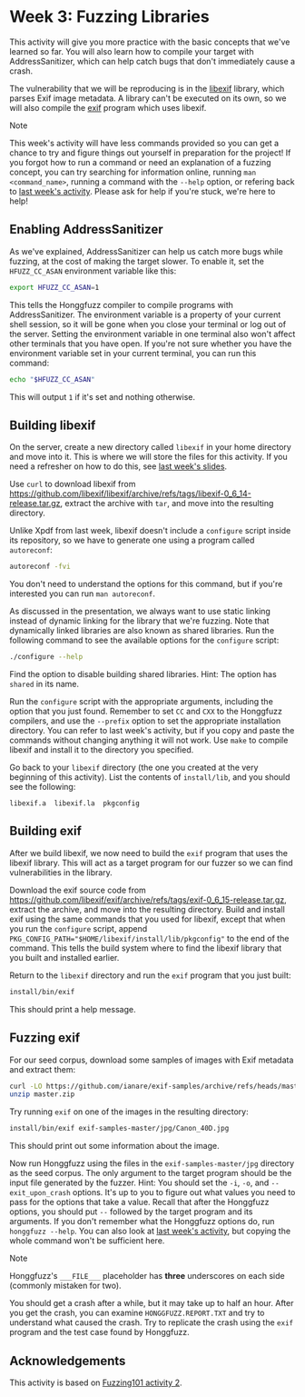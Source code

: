 # Week 3: Fuzzing Libraries

This activity will give you more practice with the basic concepts that we've learned so far.
You will also learn how to compile your target with AddressSanitizer, which can help catch bugs that don't immediately cause a crash.

The vulnerability that we will be reproducing is in the [libexif](https://libexif.github.io/) library, which parses Exif image metadata.
A library can't be executed on its own, so we will also compile the [exif](https://github.com/libexif/exif) program which uses libexif.

> [!NOTE]
> This week's activity will have less commands provided so you can get a chance to try and figure things out yourself in preparation for the project!
> If you forgot how to run a command or need an explanation of a fuzzing concept, you can try searching for information online, running `man <command_name>`, running a command with the `--help` option, or refering back to [last week's activity](02-intro-to-fuzzing.md).
> Please ask for help if you're stuck, we're here to help!

## Enabling AddressSanitizer

As we've explained, AddressSanitizer can help us catch more bugs while fuzzing, at the cost of making the target slower.
To enable it, set the `HFUZZ_CC_ASAN` environment variable like this:

```sh
export HFUZZ_CC_ASAN=1
```

This tells the Honggfuzz compiler to compile programs with AddressSanitizer.
The environment variable is a property of your current shell session, so it will be gone when you close your terminal or log out of the server.
Setting the environment variable in one terminal also won't affect other terminals that you have open.
If you're not sure whether you have the environment variable set in your current terminal, you can run this command:

```sh
echo "$HFUZZ_CC_ASAN"
```

This will output `1` if it's set and nothing otherwise.

## Building libexif

On the server, create a new directory called `libexif` in your home directory and move into it.
This is where we will store the files for this activity.
If you need a refresher on how to do this, see [last week's slides](https://l.acmcyber.com/fuzzing-lab-1).

Use `curl` to download libexif from <https://github.com/libexif/libexif/archive/refs/tags/libexif-0_6_14-release.tar.gz>, extract the archive with `tar`, and move into the resulting directory.

Unlike Xpdf from last week, libexif doesn't include a `configure` script inside its repository, so we have to generate one using a program called `autoreconf`:

```sh
autoreconf -fvi
```

You don't need to understand the options for this command, but if you're interested you can run `man autoreconf`.

As discussed in the presentation, we always want to use static linking instead of dynamic linking for the library that we're fuzzing.
Note that dynamically linked libraries are also known as shared libraries.
Run the following command to see the available options for the `configure` script:

```sh
./configure --help
```

Find the option to disable building shared libraries.
Hint: The option has `shared` in its name.

Run the `configure` script with the appropriate arguments, including the option that you just found.
Remember to set `CC` and `CXX` to the Honggfuzz compilers, and use the `--prefix` option to set the appropriate installation directory.
You can refer to last week's activity, but if you copy and paste the commands without changing anything it will not work.
Use `make` to compile libexif and install it to the directory you specified.

Go back to your `libexif` directory (the one you created at the very beginning of this activity).
List the contents of `install/lib`, and you should see the following:

```
libexif.a  libexif.la  pkgconfig
```

## Building exif

After we build libexif, we now need to build the `exif` program that uses the libexif library.
This will act as a target program for our fuzzer so we can find vulnerabilities in the library.

Download the exif source code from <https://github.com/libexif/exif/archive/refs/tags/exif-0_6_15-release.tar.gz>, extract the archive, and move into the resulting directory.
Build and install exif using the same commands that you used for libexif, except that when you run the `configure` script, append `PKG_CONFIG_PATH="$HOME/libexif/install/lib/pkgconfig"` to the end of the command.
This tells the build system where to find the libexif library that you built and installed earlier.

Return to the `libexif` directory and run the `exif` program that you just built:

```sh
install/bin/exif
```

This should print a help message.

## Fuzzing exif

For our seed corpus, download some samples of images with Exif metadata and extract them:

```sh
curl -LO https://github.com/ianare/exif-samples/archive/refs/heads/master.zip
unzip master.zip
```

Try running `exif` on one of the images in the resulting directory:

```sh
install/bin/exif exif-samples-master/jpg/Canon_40D.jpg
```

This should print out some information about the image.

Now run Honggfuzz using the files in the `exif-samples-master/jpg` directory as the seed corpus.
The only argument to the target program should be the input file generated by the fuzzer.
Hint: You should set the `-i`, `-o`, and `--exit_upon_crash` options.
It's up to you to figure out what values you need to pass for the options that take a value.
Recall that after the Honggfuzz options, you should put `--` followed by the target program and its arguments.
If you don't remember what the Honggfuzz options do, run `honggfuzz --help`.
You can also look at [last week's activity](02-intro-to-fuzzing.md), but copying the whole command won't be sufficient here.

> [!NOTE]
> Honggfuzz's `___FILE___` placeholder has **three** underscores on each side (commonly mistaken for two).

You should get a crash after a while, but it may take up to half an hour.
After you get the crash, you can examine `HONGGFUZZ.REPORT.TXT` and try to understand what caused the crash.
Try to replicate the crash using the `exif` program and the test case found by Honggfuzz.

## Acknowledgements

This activity is based on [Fuzzing101 activity 2](https://github.com/antonio-morales/Fuzzing101/tree/main/activity%202).
